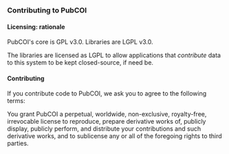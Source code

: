 ### Contributing to PubCOI

#### Licensing: rationale

PubCOI's core is GPL v3.0. Libraries are LGPL v3.0.

The libraries are licensed as LGPL to allow applications that _contribute_ data to this system
to be kept closed-source, if need be.

#### Contributing

If you contribute code to PubCOI, we ask you to agree to the following terms:

You grant PubCOI a perpetual, worldwide, non-exclusive, royalty-free, irrevocable license
to reproduce, prepare derivative works of, publicly display, publicly perform, and distribute 
your contributions and such derivative works, and to sublicense any or all of the foregoing rights to third 
parties.